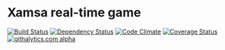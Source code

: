 Xamsa real-time game
====================

[![Build Status](https://travis-ci.org/aliismayilov/xamsa.png?branch=master)](https://travis-ci.org/aliismayilov/xamsa)
[![Dependency Status](https://gemnasium.com/aliismayilov/xamsa.png)](https://gemnasium.com/aliismayilov/xamsa)
[![Code Climate](https://codeclimate.com/github/aliismayilov/xamsa.png)](https://codeclimate.com/github/aliismayilov/xamsa)
[![Coverage Status](https://coveralls.io/repos/aliismayilov/xamsa/badge.png)](https://coveralls.io/r/aliismayilov/xamsa)
[![githalytics.com alpha](https://cruel-carlota.pagodabox.com/e4b5eef5ef61b784984464c098ff66a7 "githalytics.com")](http://githalytics.com/aliismayilov/xamsa)